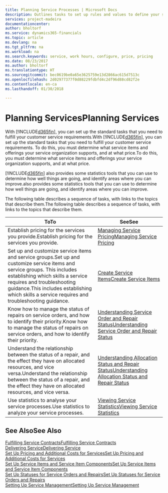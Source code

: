 ```yaml
---
title: Planning Service Processes | Microsoft Docs
description: Outlines tasks to set up rules and values to define your service policies and processes.
services: project-madeira
documentationcenter: 
author: bholtorf
ms.service: dynamics365-financials
ms.topic: article
ms.devlang: na
ms.tgt_pltfrm: na
ms.workload: na
ms.search.keywords: service, work hours, configure, price, pricing
ms.date: 08/23/2017
ms.author: bholtorf
ms.translationtype: HT
ms.sourcegitcommit: bec0619be0a65e3625759e13d2866ac615d7513c
ms.openlocfilehash: 2d02977377f0d88229fdbfd4c2df96d88cd82f2e
ms.contentlocale: en-ca
ms.lasthandoff: 01/30/2018

---
```

# <a name="planning-services"></a><span data-ttu-id="25b9b-103">Planning Services</span><span class="sxs-lookup"><span data-stu-id="25b9b-103">Planning Services</span></span>
<span data-ttu-id="25b9b-104">With [!INCLUDE[d365fin](includes/d365fin_md.md)], you can set up the standard tasks that you need to fulfill your customer service requirements.</span><span class="sxs-lookup"><span data-stu-id="25b9b-104">With [!INCLUDE[d365fin](includes/d365fin_md.md)], you can set up the standard tasks that you need to fulfill your customer service requirements.</span></span> <span data-ttu-id="25b9b-105">To do this, you must determine what service items and offerings your service organization supports, and at what price.</span><span class="sxs-lookup"><span data-stu-id="25b9b-105">To do this, you must determine what service items and offerings your service organization supports, and at what price.</span></span>   

[!INCLUDE[d365fin](includes/d365fin_md.md)] <span data-ttu-id="25b9b-106"> also provides some statistics tools that you can use to determine how well things are going, and identify areas where you can improve.</span><span class="sxs-lookup"><span data-stu-id="25b9b-106">also provides some statistics tools that you can use to determine how well things are going, and identify areas where you can improve.</span></span>
  
<span data-ttu-id="25b9b-107">The following table describes a sequence of tasks, with links to the topics that describe them.</span><span class="sxs-lookup"><span data-stu-id="25b9b-107">The following table describes a sequence of tasks, with links to the topics that describe them.</span></span>   
  
|<span data-ttu-id="25b9b-108">**To**</span><span class="sxs-lookup"><span data-stu-id="25b9b-108">**To**</span></span>|<span data-ttu-id="25b9b-109">**See**</span><span class="sxs-lookup"><span data-stu-id="25b9b-109">**See**</span></span>|  
|------------|-------------|  
|<span data-ttu-id="25b9b-110">Establish pricing for the services you provide.</span><span class="sxs-lookup"><span data-stu-id="25b9b-110">Establish pricing for the services you provide.</span></span>|[<span data-ttu-id="25b9b-111">Managing Service Pricing</span><span class="sxs-lookup"><span data-stu-id="25b9b-111">Managing Service Pricing</span></span>](service-service-price-management.md)|
|<span data-ttu-id="25b9b-112">Set up and customize service items and service groups.</span><span class="sxs-lookup"><span data-stu-id="25b9b-112">Set up and customize service items and service groups.</span></span> <span data-ttu-id="25b9b-113">This includes establishing which skills a service requires and troubleshooting guidance.</span><span class="sxs-lookup"><span data-stu-id="25b9b-113">This includes establishing which skills a service requires and troubleshooting guidance.</span></span>| [<span data-ttu-id="25b9b-114">Create Service Items</span><span class="sxs-lookup"><span data-stu-id="25b9b-114">Create Service Items</span></span>](service-how-to-create-service-items.md)|  
|<span data-ttu-id="25b9b-115">Know how to manage the status of repairs on service orders, and how to identify their priority.</span><span class="sxs-lookup"><span data-stu-id="25b9b-115">Know how to manage the status of repairs on service orders, and how to identify their priority.</span></span>|[<span data-ttu-id="25b9b-116">Understanding Service Order and Repair Status</span><span class="sxs-lookup"><span data-stu-id="25b9b-116">Understanding Service Order and Repair Status</span></span>](service-service-order-status-and-repair-status.md)|  
|<span data-ttu-id="25b9b-117">Understand the relationship between the status of a repair, and the effect they have on allocated resources, and vice versa.</span><span class="sxs-lookup"><span data-stu-id="25b9b-117">Understand the relationship between the status of a repair, and the effect they have on allocated resources, and vice versa.</span></span>|[<span data-ttu-id="25b9b-118">Understanding Allocation Status and Repair Status</span><span class="sxs-lookup"><span data-stu-id="25b9b-118">Understanding Allocation Status and Repair Status</span></span>](service-allocation-status-and-repair-status.md)|  
|<span data-ttu-id="25b9b-119">Use statistics to analyse your service processes.</span><span class="sxs-lookup"><span data-stu-id="25b9b-119">Use statistics to analyze your service processes.</span></span> | [<span data-ttu-id="25b9b-120">Viewing Service Statistics</span><span class="sxs-lookup"><span data-stu-id="25b9b-120">Viewing Service Statistics</span></span>](service-service-statistics.md) |

## <a name="see-also"></a><span data-ttu-id="25b9b-121">See Also</span><span class="sxs-lookup"><span data-stu-id="25b9b-121">See Also</span></span>
[<span data-ttu-id="25b9b-122">Fulfilling Service Contracts</span><span class="sxs-lookup"><span data-stu-id="25b9b-122">Fulfilling Service Contracts</span></span>](service-fulfill-service-contracts.md)  
[<span data-ttu-id="25b9b-123">Delivering Service</span><span class="sxs-lookup"><span data-stu-id="25b9b-123">Delivering Service</span></span>](service-deliver-service.md)  
[<span data-ttu-id="25b9b-124">Set Up Pricing and Additional Costs for Services</span><span class="sxs-lookup"><span data-stu-id="25b9b-124">Set Up Pricing and Additional Costs for Services</span></span>](service-how-setup-service-costs-pricing.md)  
[<span data-ttu-id="25b9b-125">Set Up Service Items and Service Item Components</span><span class="sxs-lookup"><span data-stu-id="25b9b-125">Set Up Service Items and Service Item Components</span></span>](service-how-setup-service-items.md)  
[<span data-ttu-id="25b9b-126">Set Up Statuses for Service Orders and Repairs</span><span class="sxs-lookup"><span data-stu-id="25b9b-126">Set Up Statuses for Service Orders and Repairs</span></span>](service-order-repair-status.md)  
[<span data-ttu-id="25b9b-127">Setting Up Service Management</span><span class="sxs-lookup"><span data-stu-id="25b9b-127">Setting Up Service Management</span></span>](service-setup-service.md)  

